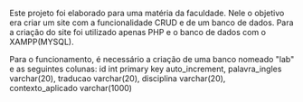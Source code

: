 Este projeto foi elaborado para uma matéria da faculdade. Nele o objetivo era criar um site com a funcionalidade CRUD e de um banco de dados.
Para a criação do site foi utilizado apenas PHP e o banco de dados com o XAMPP(MYSQL).

Para o funcionamento, é necessário a criação de uma banco nomeado "lab" e as seguintes colunas:
id int primary key auto_increment,
palavra_ingles varchar(20), 
traducao varchar(20),
disciplina varchar(20),
contexto_aplicado varchar(1000)

